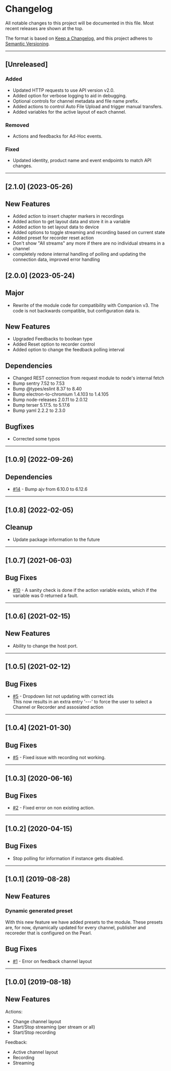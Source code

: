 # Changelog
All notable changes to this project will be documented in this file.
Most recent releases are shown at the top.

The format is based on [Keep a Changelog](https://keepachangelog.com/en/1.0.0/),
and this project adheres to [Semantic Versioning](https://semver.org/spec/v2.0.0.html).

---
## [Unreleased]

### Added
- Updated HTTP requests to use API version v2.0.
- Added option for verbose logging to aid in debugging.
- Optional controls for channel metadata and file name prefix.
- Added actions to control Auto File Upload and trigger manual transfers.
- Added variables for the active layout of each channel.

### Removed
- Actions and feedbacks for Ad-Hoc events.

### Fixed
- Updated identity, product name and event endpoints to match API changes.

---
## [2.1.0] (2023-05-26)

## New Features
* Added action to insert chapter markers in recordings
* Added action to get layout data and store it in a variable
* Added action to set layout data to device
* Added options to toggle streaming and recording based on current state
* Added preset for recorder reset action
* Don't show "All streams" any more if there are no individual streams in a channel
* completely redone internal handling of polling and updating the connection data, improved error handling

## [2.0.0] (2023-05-24)

## Major
* Rewrite of the module code for compatibility with Companion v3. The code is not backwards compatible, but configuration data is.

## New Features
* Upgraded Feedbacks to boolean type
* Added Reset option to recorder control
* Added option to change the feedback polling interval

## Dependencies
* Changed REST connection from request module to node's internal fetch
* Bump sentry 7.52 to 7.53
* Bump @types/eslint 8.37 to 8.40
* Bump electron-to-chromium 1.4.103 to 1.4.105
* Bump node-releases 2.0.11 to 2.0.12
* Bump terser 5.17.5. to 5.17.6
* Bump yaml 2.2.2 to 2.3.0

## Bugfixes
* Corrected some typos
  
---
## [1.0.9] (2022-09-26)

## Dependencies
* [#14](https://github.com/bitfocus/companion-module-epiphan-pearl/pull/14) - Bump ajv from 6.10.0 to 6.12.6

---
## [1.0.8] (2022-02-05)

## Cleanup
* Update package information to the future

---
## [1.0.7] (2021-06-03)

## Bug Fixes
* [#10](https://github.com/bitfocus/companion-module-epiphan-pearl/issues/10) - A sanity check is done if the action variable exists, which if the variable was 0 returned a fault.

---
## [1.0.6] (2021-02-15)

## New Features
* Ability to change the host port.

---
## [1.0.5] (2021-02-12)

## Bug Fixes
* [#5](https://github.com/bitfocus/companion-module-epiphan-pearl/issues/5) - Dropdown list not updating with correct ids  
This now results in an extra entry '---' to force the user to select a Channel or Recorder and assosiated action

---
## [1.0.4] (2021-01-30)

## Bug Fixes
* [#5](https://github.com/bitfocus/companion-module-epiphan-pearl/issues/5) - Fixed issue with recording not working.

---
## [1.0.3] (2020-06-16)

## Bug Fixes
* [#2](https://github.com/bitfocus/companion-module-epiphan-pearl/issues/2) - Fixed error on non existing action.

---

## [1.0.2] (2020-04-15)

## Bug Fixes
* Stop polling for information if instance gets disabled.

---

## [1.0.1] (2019-08-28)
## New Features
### Dynamic generated preset
With this new feature we have added presets to the module.
These presets are, for now, dynamically updated for every channel, 
publisher and recoreder that is configured on the Pearl.

## Bug Fixes
* [#1](https://github.com/bitfocus/companion-module-epiphan-pearl/issues/1) - Error on feedback channel layout

---

## [1.0.0] (2019-08-18)
## New Features
Actions:
* Change channel layout
* Start/Stop streaming (per stream or all)
* Start/Stop recording

Feedback:
* Active channel layout
* Recording
* Streaming
